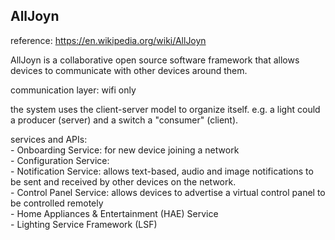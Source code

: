 AllJoyn
---------------------

reference: https://en.wikipedia.org/wiki/AllJoyn

AllJoyn is a collaborative open source software framework that 
allows devices to communicate with other devices around them.

communication layer: wifi only

the system uses the client-server model to organize itself.
e.g. a light could a producer (server) and a switch a "consumer" (client).

services and APIs:  
	- Onboarding Service: for new device joining a network  
	- Configuration Service:  
	- Notification Service: allows text-based, audio and image notifications to be sent and received by other devices on the network.  
	- Control Panel Service: allows devices to advertise a virtual control panel to be controlled remotely  
	- Home Appliances & Entertainment (HAE) Service  
	- Lighting Service Framework (LSF)
